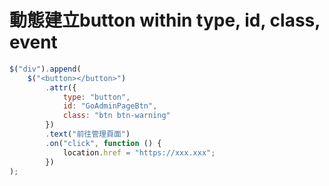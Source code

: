 # 動態建立button within type, id, class, event

```javascript
$("div").append(
    $("<button></button>")
        .attr({
            type: "button",
            id: "GoAdminPageBtn",
            class: "btn btn-warning"
        })
        .text("前往管理頁面")
        .on("click", function () {
            location.href = "https://xxx.xxx";
        })
);
```

